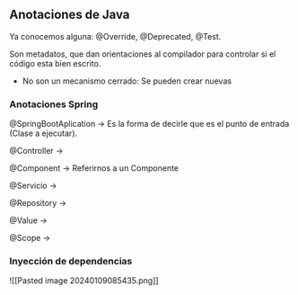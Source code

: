 
## Anotaciones de Java
Ya conocemos alguna: @Override, @Deprecated, @Test.

Son metadatos, que dan orientaciones al compilador para controlar si el código esta bien escrito.

- No son un mecanismo cerrado: Se pueden crear nuevas

### Anotaciones Spring

@SpringBootAplication ->  Es la forma de decirle que es el punto de entrada (Clase a ejecutar).

@Controller -> 

@Component -> Referirnos a un Componente

@Servicio -> 

@Repository -> 

@Value ->

@Scope ->


### Inyección de dependencias


![[Pasted image 20240109085435.png]]



